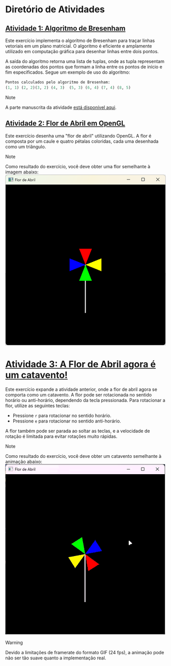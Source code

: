 # Diretório de Atividades

## [Atividade 1: Algoritmo de Bresenham](./activity1/activity1.py)
Este exercício implementa o algoritmo de Bresenham para traçar linhas vetoriais em um plano matricial. O algoritmo é eficiente e amplamente utilizado em computação gráfica para desenhar linhas entre dois pontos.

A saída do algoritmo retorna uma lista de tuplas, onde as tupla representam as coordenadas dos pontos que formam a linha entre os pontos de início e fim especificados.
Segue um exemplo de uso do algoritmo:

```python
Pontos calculados pelo algoritmo de Bresenham:
(1, 1) (2, 2)(3, 2) (4, 3)  (5, 3) (6, 4) (7, 4) (8, 5)
```

> [!NOTE]
> A parte manuscrita da atividade [está disponível aqui](https://drive.google.com/file/d/1QeYxhLlDFvzG8X-So6OUxdDqNpHj3Ohu/view?usp=drive_link).

## [Atividade 2: Flor de Abril em OpenGL](./activity2/activity2.c)
Este exercício desenha uma "flor de abril" utilizando OpenGL. A flor é composta por um caule e quatro pétalas coloridas, cada uma desenhada como um triângulo.

> [!NOTE]
> Como resultado do exercício, você deve obter uma flor semelhante à imagem abaixo:
> ![Flor de Abril](./activity2/flower.png)

# [Atividade 3: A Flor de Abril agora é um catavento!](./activity3/activity3.c)

Este exercício expande a atividade anterior, onde a flor de abril agora se comporta como um catavento. A flor pode ser rotacionada no sentido horário ou anti-horário, dependendo da tecla pressionada.
Para rotacionar a flor, utilize as seguintes teclas:
- Pressione `r` para rotacionar no sentido horário.
- Pressione `e` para rotacionar no sentido anti-horário.

A flor também pode ser parada ao soltar as teclas, e a velocidade de rotação é limitada para evitar rotações muito rápidas.

> [!NOTE]
> Como resultado do exercício, você deve obter um catavento semelhante à animação abaixo:
> ![Catavento](./activity3/catavento.gif)

> [!WARNING]
> Devido a limitações de framerate do formato GIF (24 fps), a animação pode não ser tão suave quanto a implementação real.